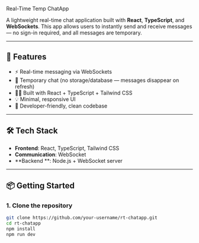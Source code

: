  Real-Time Temp ChatApp

A lightweight real-time chat application built with **React**, **TypeScript**, and **WebSockets**. This app allows users to instantly send and receive messages — no sign-in required, and all messages are temporary.

---

## 🚀 Features

- ⚡ Real-time messaging via WebSockets  
- 🧼 Temporary chat (no storage/database — messages disappear on refresh)  
- 🧑‍💻 Built with React + TypeScript + Tailwind CSS  
- 💡 Minimal, responsive UI  
- 🧪 Developer-friendly, clean codebase  

---

## 🛠️ Tech Stack

- **Frontend**: React, TypeScript, Tailwind CSS  
- **Communication**: WebSocket 
- **Backend **: Node.js + WebSocket server 

---

## 📦 Getting Started

### 1. Clone the repository

```bash
git clone https://github.com/your-username/rt-chatapp.git
cd rt-chatapp
npm install
npm run dev
